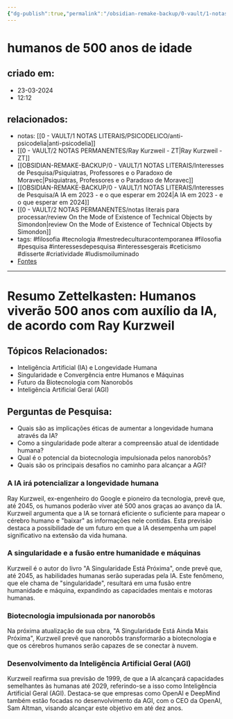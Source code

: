 ```yaml
---
{"dg-publish":true,"permalink":"/obsidian-remake-backup/0-vault/1-notas-literais/interesses-de-pesquisa/humanos-de-500-anos-de-idade/","tags":["filosofia","tecnologia","mestredeculturacontemporanea","pesquisa","interessesdepesquisa","interessesgerais","ceticismo","disserte","criatividade","ludismoiluminado"],"dgHomeLink":true,"dgShowLocalGraph":true,"dgShowFileTree":true,"dgEnableSearch":true,"noteIcon":""}
---
```


# humanos de 500 anos de idade

## criado em: 
- 23-03-2024
- 12:12
## relacionados:
- notas: [[0 - VAULT/1 NOTAS LITERAIS/PSICODELICO/anti-psicodelia\|anti-psicodelia]]
- [[0 - VAULT/2 NOTAS PERMANENTES/Ray Kurzweil - ZT\|Ray Kurzweil - ZT]]
- [[OBSIDIAN-REMAKE-BACKUP/0 - VAULT/1 NOTAS LITERAIS/Interesses de Pesquisa/Psiquiatras, Professores e o Paradoxo de Moravec\|Psiquiatras, Professores e o Paradoxo de Moravec]]
- [[OBSIDIAN-REMAKE-BACKUP/0 - VAULT/1 NOTAS LITERAIS/Interesses de Pesquisa/A IA em 2023 - e o que esperar em 2024\|A IA em 2023 - e o que esperar em 2024]]
- [[0 - VAULT/2 NOTAS PERMANENTES/notas literais para processar/review On the Mode of Existence of Technical Objects by Simondon\|review On the Mode of Existence of Technical Objects by Simondon]]
- tags: #filosofia #tecnologia #mestredeculturacontemporanea #filosofia #pesquisa #interessesdepesquisa #interessesgerais #ceticismo #disserte #criatividade #ludismoiluminado
- [Fontes](https://1ft.io/proxy?q=https://www.estadao.com.br/link/cultura-digital/ray-kurzweil-longevidade-humana-inteligencia-artificial/#amp_tf=De%2520%25251%2524s&aoh=17107048923464&csi=0&referrer=https%253A%252F%252Fwww.google.com&ampshare=https%253A%252F%252Fwww.estadao.com.br%252Flink%252Fcultura-digital%252Fray-kurzweil-longevidade-humana-inteligencia-artificial%252F)
---

# Resumo Zettelkasten: Humanos viverão 500 anos com auxílio da IA, de acordo com Ray Kurzweil

## Tópicos Relacionados:
- Inteligência Artificial (IA) e Longevidade Humana
- Singularidade e Convergência entre Humanos e Máquinas
- Futuro da Biotecnologia com Nanorobôs
- Inteligência Artificial Geral (AGI)

## Perguntas de Pesquisa:
- Quais são as implicações éticas de aumentar a longevidade humana através da IA?
- Como a singularidade pode alterar a compreensão atual de identidade humana?
- Qual é o potencial da biotecnologia impulsionada pelos nanorobôs?
- Quais são os principais desafios no caminho para alcançar a AGI?

### A IA irá potencializar a longevidade humana
Ray Kurzweil, ex-engenheiro do Google e pioneiro da tecnologia, prevê que, até 2045, os humanos poderão viver até 500 anos graças ao avanço da IA. Kurzweil argumenta que a IA se tornará eficiente o suficiente para mapear o cérebro humano e "baixar" as informações nele contidas. Esta previsão destaca a possibilidade de um futuro em que a IA desempenha um papel significativo na extensão da vida humana.

### A singularidade e a fusão entre humanidade e máquinas
Kurzweil é o autor do livro "A Singularidade Está Próxima", onde prevê que, até 2045, as habilidades humanas serão superadas pela IA. Este fenômeno, que ele chama de "singularidade", resultará em uma fusão entre humanidade e máquina, expandindo as capacidades mentais e motoras humanas.

### Biotecnologia impulsionada por nanorobôs
Na próxima atualização de sua obra, "A Singularidade Está Ainda Mais Próxima", Kurzweil prevê que nanorobôs transformarão a biotecnologia e que os cérebros humanos serão capazes de se conectar à nuvem.

### Desenvolvimento da Inteligência Artificial Geral (AGI)
Kurzweil reafirma sua previsão de 1999, de que a IA alcançará capacidades semelhantes às humanas até 2029, referindo-se a isso como Inteligência Artificial Geral (AGI). Destaca-se que empresas como OpenAI e DeepMind também estão focadas no desenvolvimento da AGI, com o CEO da OpenAI, Sam Altman, visando alcançar este objetivo em até dez anos.
